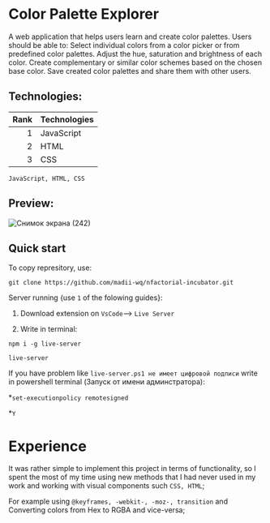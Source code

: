 # Color Palette Explorer

A web application that helps users learn and create color palettes. Users should be able to: Select individual colors from a color picker or from predefined color palettes. Adjust the hue, saturation and brightness of each color. Create complementary or similar color schemes based on the chosen base color. Save created color palettes and share them with other users.

## Technologies:

| Rank | Technologies  |
|-----:|---------------|
|     1| JavaScript    |
|     2| HTML          |
|     3| CSS           |

`JavaScript, HTML, CSS`

## Preview:

![Снимок экрана (242)](https://github.com/madii-wq/nfactorial-incubator/assets/142621769/570eff4d-9caa-4eb4-b0b7-94c5f310b45c)

## Quick start

To copy represitory, use:

`git clone https://github.com/madii-wq/nfactorial-incubator.git`

Server running {use `1` of the folowing guides}:

1. Download extension on `VsCode`--> `Live Server`
  
2. Write in terminal:

`npm i -g live-server`

`live-server`

If you have problem like `live-server.ps1 не имеет цифровой подписи` write in powershell terminal (Запуск от имени админстратора):

*`set-executionpolicy remotesigned`

*`Y`

# Experience

It was rather simple to implement this project in terms of functionality, so I spent the most of my time using new methods that I had never used in my work and working with visual components such `CSS, HTML`;

For example using ```@keyframes, -webkit-, -moz-, transition``` and Converting colors from Hex to RGBA and vice-versa;

